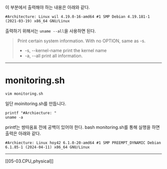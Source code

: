 이 부분에서 출력해야 하는 내용은 아래와 같다.
```
#Architecture: Linux wil 4.19.0-16-amd64 #1 SMP Debian 4.19.181-1 (2021-03-19) x86_64 GNU/Linux
```
출력하기 위해서는 `uname --all`을 사용하면 된다.
> Print certain system information.  With no OPTION, same as -s.
> + -s, --kernel-name
>   print the kernel name
> + -a, --all
>	print  all  information.

***
# monitoring.sh
```
vim monitoring.sh
```
일단 moinitoring.sh를 만듭니다.
```
printf "#Archiecture: "
uname -a
```
printf는 쌍따옴표 전에 공백이 있어야 한다.
bash monitoring.sh를 통해 실행을 하면 출력은 아래와 같다.
```
#Archiecture: Linux hoy42 6.1.0-20-amd64 #1 SMP PREEMPT_DYNAMIC Debian 6.1.85-1 (2024-04-11) x86_64 GNU/Linux
```

***
[[05-03.CPU_physical]]